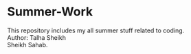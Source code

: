 # Summer-Work
This repository includes my all summer stuff related to coding.
<br>
Author: Talha Sheikh
<br>
Sheikh Sahab.
